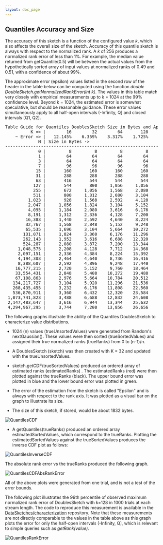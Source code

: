 ```yaml
---
layout: doc_page
---
```


## Quantiles Accuracy and Size

The accuracy of this sketch is a function of the configured value <i>k</i>, which also affects
the overall size of the sketch. Accuracy of this quantile sketch is always with respect to
the normalized rank. A <i>k</i> of 256 produces a normalized rank error of less than 1%.
For example, the median value returned from getQuantile(0.5) will be between the actual values
from the hypothetically sorted array of input values at normalized ranks of 0.49 and 0.51, with 
a confidence of about 99%.

The approximate error (epsilon) values listed in the second row of the header in the table below can be computed using the function
<i>double DoubleSketch.getNormalizedRankError(int k)</i>.  The values in this table match very closely with empirical measurements 
up to k = 1024 at the 99% confidence level.  Beyond k = 1024, the estimated error is somewhat speculative, but should be reasonable guidance.
These error values simultaneously apply to all half-open intervals (-Infinity, Q] and closed intervals [Q1, Q2].

<pre>
Table Guide for Quantiles DoublesSketch Size in Bytes and Approximate Error:
          K => |        16        32        64       128       256       512     1,024     2,048     4,096     8,192    16,384    32,768
    ~ Error => |   12.145%    6.359%    3.317%    1.725%    0.894%    0.463%    0.239%    0.123%    0.063%    0.033%    0.017%    0.009%
             N | Size in Bytes ->
----------------------------------------------------------------------------------------------------------------------------------------
             0 |         8         8         8         8         8         8         8         8         8         8         8         8
             1 |        64        64        64        64        64        64        64        64        64        64        64        64
             3 |        64        64        64        64        64        64        64        64        64        64        64        64
             7 |        96        96        96        96        96        96        96        96        96        96        96        96
            15 |       160       160       160       160       160       160       160       160       160       160       160       160
            31 |       288       288       288       288       288       288       288       288       288       288       288       288
            63 |       416       544       544       544       544       544       544       544       544       544       544       544
           127 |       544       800     1,056     1,056     1,056     1,056     1,056     1,056     1,056     1,056     1,056     1,056
           255 |       672     1,056     1,568     2,080     2,080     2,080     2,080     2,080     2,080     2,080     2,080     2,080
           511 |       800     1,312     2,080     3,104     4,128     4,128     4,128     4,128     4,128     4,128     4,128     4,128
         1,023 |       928     1,568     2,592     4,128     6,176     8,224     8,224     8,224     8,224     8,224     8,224     8,224
         2,047 |     1,056     1,824     3,104     5,152     8,224    12,320    16,416    16,416    16,416    16,416    16,416    16,416
         4,095 |     1,184     2,080     3,616     6,176    10,272    16,416    24,608    32,800    32,800    32,800    32,800    32,800
         8,191 |     1,312     2,336     4,128     7,200    12,320    20,512    32,800    49,184    65,568    65,568    65,568    65,568
        16,383 |     1,440     2,592     4,640     8,224    14,368    24,608    40,992    65,568    98,336   131,104   131,104   131,104
        32,767 |     1,568     2,848     5,152     9,248    16,416    28,704    49,184    81,952   131,104   196,640   262,176   262,176
        65,535 |     1,696     3,104     5,664    10,272    18,464    32,800    57,376    98,336   163,872   262,176   393,248   524,320
       131,071 |     1,824     3,360     6,176    11,296    20,512    36,896    65,568   114,720   196,640   327,712   524,320   786,464
       262,143 |     1,952     3,616     6,688    12,320    22,560    40,992    73,760   131,104   229,408   393,248   655,392 1,048,608
       524,287 |     2,080     3,872     7,200    13,344    24,608    45,088    81,952   147,488   262,176   458,784   786,464 1,310,752
     1,048,575 |     2,208     4,128     7,712    14,368    26,656    49,184    90,144   163,872   294,944   524,320   917,536 1,572,896
     2,097,151 |     2,336     4,384     8,224    15,392    28,704    53,280    98,336   180,256   327,712   589,856 1,048,608 1,835,040
     4,194,303 |     2,464     4,640     8,736    16,416    30,752    57,376   106,528   196,640   360,480   655,392 1,179,680 2,097,184
     8,388,607 |     2,592     4,896     9,248    17,440    32,800    61,472   114,720   213,024   393,248   720,928 1,310,752 2,359,328
    16,777,215 |     2,720     5,152     9,760    18,464    34,848    65,568   122,912   229,408   426,016   786,464 1,441,824 2,621,472
    33,554,431 |     2,848     5,408    10,272    19,488    36,896    69,664   131,104   245,792   458,784   852,000 1,572,896 2,883,616
    67,108,863 |     2,976     5,664    10,784    20,512    38,944    73,760   139,296   262,176   491,552   917,536 1,703,968 3,145,760
   134,217,727 |     3,104     5,920    11,296    21,536    40,992    77,856   147,488   278,560   524,320   983,072 1,835,040 3,407,904
   268,435,455 |     3,232     6,176    11,808    22,560    43,040    81,952   155,680   294,944   557,088 1,048,608 1,966,112 3,670,048
   536,870,911 |     3,360     6,432    12,320    23,584    45,088    86,048   163,872   311,328   589,856 1,114,144 2,097,184 3,932,192
 1,073,741,823 |     3,488     6,688    12,832    24,608    47,136    90,144   172,064   327,712   622,624 1,179,680 2,228,256 4,194,336
 2,147,483,647 |     3,616     6,944    13,344    25,632    49,184    94,240   180,256   344,096   655,392 1,245,216 2,359,328 4,456,480
 4,294,967,295 |     3,744     7,200    13,856    26,656    51,232    98,336   188,448   360,480   688,160 1,310,752 2,490,400 4,718,624
</pre>

The following graphs illustrate the ability of the Quantiles DoublesSketch to characterize value distributions.

* 1024 (n) values (trueUnsortedValues) were generated from Random's nextGaussian(). These values were then sorted (trueSortedValues) and assigned
their true normalized ranks (trueRanks) from 0 to (n-1)/n. 

* A DoublesSketch (sketch) was then created with K = 32 and updated with the trueUnsortedValues.

* sketch.getCDF(trueSortedValues) produced an ordered array of estimated ranks (estimatedRanks) . The estimatedRanks (red)
were then plotted against the trueRanks (black). The upper bound error was plotted in blue and the lower bound error was plotted in green.

* The error of the estimation from the sketch is called "Epsilon" and is always with respect to the 
rank axis. It was plotted as a visual bar on the graph to illustrate its size. 

* The size of this sketch, if stored, would be about 1832 bytes.

<img class="doc-img-half" src="{{site.docs_img_dir}}/quantiles/QuantilesCDF.png" alt="QuantilesCDF" />

* A getQuantiles(trueRanks) produced an ordered array estimatedSortedValues, which correspond to the trueRanks. 
Plotting the estimatedSortedValues against the trueSortedValues produces the inverse CDF plot as follows:

<img class="doc-img-half" src="{{site.docs_img_dir}}/quantiles/QuantilesInverseCDF.png" alt="QuantilesInverseCDF" />

The absolute rank error vs the trueRanks produced the following graph.  

<img class="doc-img-half" src="{{site.docs_img_dir}}/quantiles/QuantilesCDFAbsRankError.png" alt="QuantilesCDFAbsRankError" />

All of the above plots were generated from one trial, and is not a test of the error bounds. 

The following plot illustrates the 99th percentile of observed maximum normalized rank error of DoublesSketch with k=128 in 1000 trials at each stream length. The code to reproduce this measurement is available in the  [DataSketches/characterization](https://github.com/DataSketches/characterization/tree/master/src/main/java/com/yahoo/sketches/characterization/quantiles) repository. Note that these measurements are not directly comparable to the values in the table above as this graph plots the error for only the half-open intervals (-Infinity, Q], which is relevant to simple queries such as <i>getRank(value)</i>.

<img class="doc-img-full" src="{{site.docs_img_dir}}/quantiles/qds-7-compact-accuracy-1k-20180110.png" alt="QuantilesRankError" />